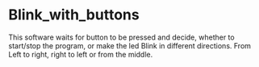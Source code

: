 # Blink_with_buttons
This software waits for button to be pressed and decide, whether to start/stop the program, or make the led Blink in different directions. From Left to right, right to left or from the middle.

